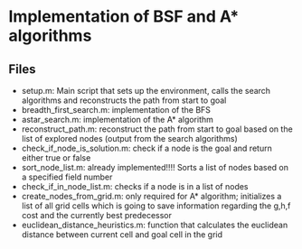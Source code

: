 # Implementation of BSF and A* algorithms

## Files

- setup.m: Main script that sets up the environment, calls the search algorithms and reconstructs the path from start to goal
- breadth_first_search.m: implementation of the BFS 
- astar_search.m: implementation of the A* algorithm
- reconstruct_path.m: reconstruct the path from start to goal based on the list of explored nodes (output from the search algorithms)
- check_if_node_is_solution.m: check if a node is the goal and return either true or false
- sort_node_list.m: already implemented!!!! Sorts a list of nodes based on a specified field number
- check_if_in_node_list.m: checks if a node is in a list of nodes
- create_nodes_from_grid.m: only required for A* algorithm; initializes a list of all grid cells which is going to save information regarding the g,h,f cost and the currently best predecessor
- euclidean_distance_heuristics.m: function that calculates the euclidean distance between current cell and goal cell in the grid

